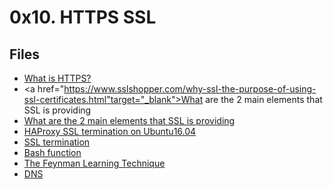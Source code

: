 # 0x10. HTTPS SSL
## Files
* <a href="https://www.instantssl.com/http-vs-https">What is HTTPS?</a>
* <a href="https://www.sslshopper.com/why-ssl-the-purpose-of-using-ssl-certificates.html"target="_blank">What are the 2 main elements that SSL is providing</a>
* <a href="https://docs.ionos.com/cloud/">What are the 2 main elements that SSL is providing</a>
* <a href="https://docs.ionos.com/cloud/">HAProxy SSL termination on Ubuntu16.04</a>
* <a href="https://en.wikipedia.org/wiki/TLS_termination_proxy">SSL termination</a>
* <a href="https://tldp.org/LDP/abs/html/complexfunct.html">Bash function</a>
* <a href="https://fs.blog/feynman-learning-technique/">The Feynman Learning Technique</a>
* <a href="https://howdns.works/">DNS</a>
